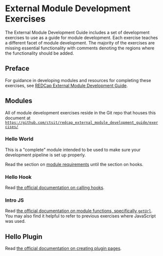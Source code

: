 # External Module Development Exercises

The External Module Development Guide includes a set of development exercises to use as a guide for module development. Each exercise teaches a different facet of module development. The majority of the exercises are missing essential functionality with comments denoting the regions where the functionality should be added.

## Preface

For guidance in developing modules and resources for completing these exercises, see [REDCap External Module Development Guide](https://ctsit.github.io/redcap_external_module_development_guide/). 

## Modules

All of module development exercises reside in the Git repo that houses this document at [`https://github.com/ctsit/redcap_external_module_development_guide/exercises/`](https://github.com/ctsit/redcap_external_module_development_guide/exercises/)

### Hello World
This is a "complete" module intended to be used to make sure your development pipeline is set up properly.

Read the section on [module requirements](https://github.com/vanderbilt/redcap-external-modules/blob/testing/docs/official-documentation.md#module-requirement) until the section on hooks.

### Hello Hook

Read [the official documentation on calling hooks](https://github.com/vanderbilt/redcap-external-modules/blob/testing/docs/official-documentation.md#how-to-call-redcap-hooks).

### Intro JS

Read [the official documentation on module functions, specifically `getUrl`](https://github.com/vanderbilt/redcap-external-modules/blob/testing/docs/framework/v3.md). You may also find it helpful to refer to previous exercises where JavaScript was used.

## Hello Plugin

Read [the official documentation on creating plugin pages](https://github.com/vanderbilt/redcap-external-modules/blob/testing/docs/official-documentation.md#how-to-create-plugin-pages-for-your-module).
